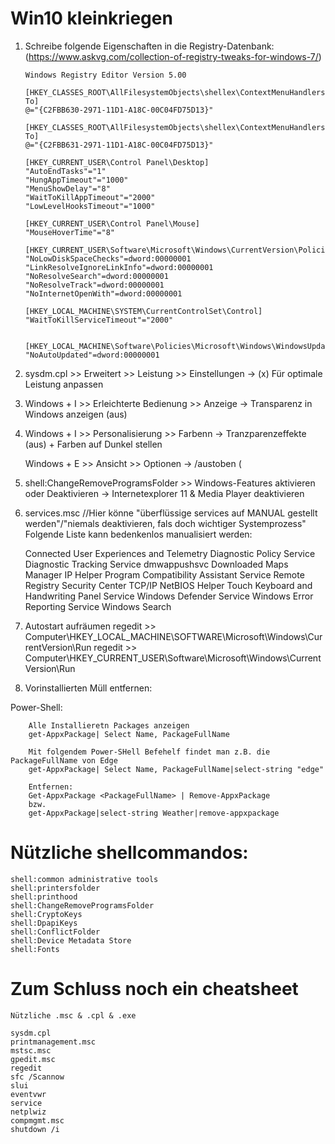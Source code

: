 # Win10 kleinkriegen

1.  Schreibe folgende Eigenschaften in die Registry-Datenbank:
(https://www.askvg.com/collection-of-registry-tweaks-for-windows-7/)

        Windows Registry Editor Version 5.00

        [HKEY_CLASSES_ROOT\AllFilesystemObjects\shellex\ContextMenuHandlers\Copy To]
        @="{C2FBB630-2971-11D1-A18C-00C04FD75D13}"

        [HKEY_CLASSES_ROOT\AllFilesystemObjects\shellex\ContextMenuHandlers\Move To]
        @="{C2FBB631-2971-11D1-A18C-00C04FD75D13}"

        [HKEY_CURRENT_USER\Control Panel\Desktop]
        "AutoEndTasks"="1"
        "HungAppTimeout"="1000"
        "MenuShowDelay"="8"
        "WaitToKillAppTimeout"="2000"
        "LowLevelHooksTimeout"="1000"

        [HKEY_CURRENT_USER\Control Panel\Mouse]
        "MouseHoverTime"="8"

        [HKEY_CURRENT_USER\Software\Microsoft\Windows\CurrentVersion\Policies\Explorer]
        "NoLowDiskSpaceChecks"=dword:00000001
        "LinkResolveIgnoreLinkInfo"=dword:00000001
        "NoResolveSearch"=dword:00000001
        "NoResolveTrack"=dword:00000001
        "NoInternetOpenWith"=dword:00000001

        [HKEY_LOCAL_MACHINE\SYSTEM\CurrentControlSet\Control]
        "WaitToKillServiceTimeout"="2000"
    
    
        [HKEY_LOCAL_MACHINE\Software\Policies\Microsoft\Windows\WindowsUpdate\AU]
        "NoAutoUpdated"=dword:00000001
    
2.  sysdm.cpl  >>  Erweitert   >>   Leistung  >>  Einstellungen  -> (x) Für optimale Leistung anpassen

3.  Windows + I  >>  Erleichterte Bedienung  >>  Anzeige  ->  Transparenz in Windows anzeigen (aus)

4.  Windows + I  >>  Personalisierung  >>  Farbenn  ->  Tranzparenzeffekte (aus) + Farben auf Dunkel stellen

    Windows + E  >>  Ansicht  >> Optionen  ->  /austoben (

5.  shell:ChangeRemoveProgramsFolder  >>  Windows-Features aktivieren oder Deaktivieren  ->  Internetexplorer 11 & Media Player deaktivieren

6.  services.msc  //Hier könne "überflüssige services auf MANUAL gestellt werden"/"niemals deaktivieren, fals doch wichtiger Systemprozess"  Folgende Liste kann bedenkenlos manualisiert werden:
    
    Connected User Experiences and Telemetry 
    Diagnostic Policy Service
    Diagnostic Tracking Service
    dmwappushsvc 
    Downloaded Maps Manager 
    IP Helper 
    Program Compatibility Assistant Service
    Remote Registry
    Security Center
    TCP/IP NetBIOS Helper
    Touch Keyboard and Handwriting Panel Service
    Windows Defender Service
    Windows Error Reporting Service
    Windows Search


7. Autostart aufräumen 
    regedit  >>  Computer\HKEY_LOCAL_MACHINE\SOFTWARE\Microsoft\Windows\CurrentVersion\Run
    regedit  >>  Computer\HKEY_CURRENT_USER\Software\Microsoft\Windows\CurrentVersion\Run
 
 
8. Vorinstallierten Müll entfernen:

Power-Shell:

    
        Alle Installieretn Packages anzeigen
        get-AppxPackage| Select Name, PackageFullName
    
        Mit folgendem Power-SHell Befehelf findet man z.B. die PackageFullName von Edge
        get-AppxPackage| Select Name, PackageFullName|select-string "edge"
    
        Entfernen:
        Get-AppxPackage <PackageFullName> | Remove-AppxPackage
        bzw.
        get-AppxPackage|select-string Weather|remove-appxpackage
 
 
 
 
 
 # Nützliche shellcommandos:
    
    shell:common administrative tools
    shell:printersfolder
    shell:printhood
    shell:ChangeRemoveProgramsFolder
    shell:CryptoKeys
    shell:DpapiKeys
    shell:ConflictFolder
    shell:Device Metadata Store
    shell:Fonts
   
   
   
   
   
   
   
   
   
#  Zum Schluss noch ein cheatsheet 

    Nützliche .msc & .cpl & .exe
    
    sysdm.cpl
    printmanagement.msc
    mstsc.msc
    gpedit.msc
    regedit
    sfc /Scannow
    slui
    eventvwr
    service
    netplwiz
    compmgmt.msc
    shutdown /i
